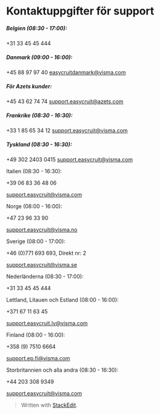 
# Kontaktuppgifter för support

##### Belgien (08:30 - 17:00):
+31 33 45 45 444

##### Danmark (09:00 - 16:00):
+45 88 97 97 40
[easycruitdanmark@visma.com](mailto:easycruitdanmark@visma.com)

##### För Azets kunder:

+45 43 62 74 74
[support.easycruit@azets.com](mailto:support.easycruit@azets.com)

##### Frankrike (08:30 - 16:30):

+33 1 85 65 34 12
[support.easycruit@visma.com](mailto:support.easycruit@visma.com)

##### Tyskland (08:30 - 16:30):

+49 302 2403 0415
[support.easycruit@visma.com](mailto:support.easycruit@visma.com)

Italien (08:30 - 16:30):

+39 06 83 36 48 06

[support.easycruit@visma.com](mailto:support.easycruit@visma.com)

Norge (08:00 - 16:00):

+47 23 96 33 90

[support.easycruit@visma.no](mailto:support.easycruit@visma.no)

Sverige (08:00 - 17:00):

+46 (0)771 693 693, Direkt nr: 2

[support.easycruit@visma.se](mailto:support.easycruit@visma.se)

Nederländerna (08:30 - 17:00):

+31 33 45 45 444

Lettland, Litauen och Estland (08:00 - 16:00):

+371 67 11 63 45

[support.easycruit.lv@visma.com](mailto:support.easycruit.lv@visma.com)

Finland (08:00 - 16:00):

+358 (9) 7510 6664

[support.ep.fi@visma.com](mailto:support.ep.fi@visma.com)

Storbritannien och alla andra (08:30 - 16:30):

+44 203 308 9349

[support.easycruit@visma.com](mailto:support.easycruit@visma.com)

> Written with [StackEdit](https://stackedit.io/).
<!--stackedit_data:
eyJoaXN0b3J5IjpbODY0OTM4NjY0XX0=
-->